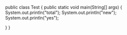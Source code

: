 public class Test
{
    public static void main(String[] args)
   {
   System.out.println("total");
   System.out.println("new");
   System.out.println("yes");
   
  }
}

